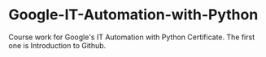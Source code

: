# Google-IT-Automation-with-Python
Course work for Google's IT Automation with Python Certificate.
The first one is Introduction to Github.
